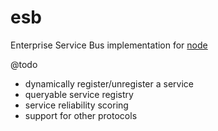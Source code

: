 # esb

Enterprise Service Bus implementation for [node](http://nodejs.org)

@todo
* dynamically register/unregister a service
* queryable service registry
* service reliability scoring
* support for other protocols
